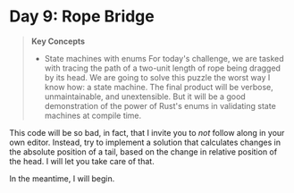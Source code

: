 # Day 9: Rope Bridge
> **Key Concepts**
> - State machines with enums
For today's challenge, we are tasked with tracing the path of a two-unit length of rope being dragged by its head. We are going to solve this puzzle the worst way I know how: a state machine. The final product will be verbose, unmaintainable, and unextensible. But it will be a good demonstration of the power of Rust's enums in validating state machines at compile time.

This code will be so bad, in fact, that I invite you to _not_ follow along in your own editor. Instead, try to implement a solution that calculates changes in the absolute position of a tail, based on the change in relative position of the head. I will let you take care of that.

In the meantime, I will begin.